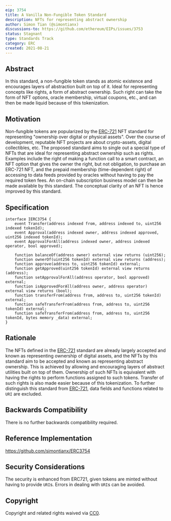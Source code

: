 ```yaml
---
eip: 3754
title: A Vanilla Non-Fungible Token Standard
description: NFTs for representing abstract ownership
author: Simon Tian (@simontianx)
discussions-to: https://github.com/ethereum/EIPs/issues/3753
status: Stagnant
type: Standards Track
category: ERC
created: 2021-08-21
---
```


## Abstract
In this standard, a non-fungible token stands as atomic existence and encourages
layers of abstraction built on top of it. Ideal for representing concepts like
rights, a form of abstract ownership. Such right can take the form of NFT options,
oracle membership, virtual coupons, etc., and can then be made liquid because of
this tokenization.

## Motivation
Non-fungible tokens are popularized by the [ERC-721](https://eips.fyi/721) NFT standard
for representing "ownership over digital or physical assets". Over the course of
development, reputable NFT projects are about crypto-assets, digital collectibles,
etc. The proposed standard aims to single out a special type of NFTs that are
ideal for representing abstract ownership such as rights. Examples include the
right of making a function call to a smart contract, an NFT option that gives
the owner the right, but not obligation, to purchase an ERC-721 NFT, and the prepaid
membership (time-dependent right) of accessing to data feeds provided by oracles
without having to pay the required token fees. An on-chain subscription business
model can then be made available by this standard. The conceptual clarity of an
NFT is hence improved by this standard.

## Specification
```
interface IERC3754 {
    event Transfer(address indexed from, address indexed to, uint256 indexed tokenId);
    event Approval(address indexed owner, address indexed approved, uint256 indexed tokenId);
    event ApprovalForAll(address indexed owner, address indexed operator, bool approved);

    function balanceOf(address owner) external view returns (uint256);
    function ownerOf(uint256 tokenId) external view returns (address);
    function approve(address to, uint256 tokenId) external;
    function getApproved(uint256 tokenId) external view returns (address);
    function setApprovalForAll(address operator, bool approved) external;
    function isApprovedForAll(address owner, address operator) external view returns (bool);
    function transferFrom(address from, address to, uint256 tokenId) external;
    function safeTransferFrom(address from, address to, uint256 tokenId) external;
    function safeTransferFrom(address from, address to, uint256 tokenId, bytes memory _data) external;
}
```

## Rationale
The NFTs defined in the [ERC-721](https://eips.fyi/721) standard are already largely
accepted and known as representing ownership of digital assets, and the NFTs by
this standard aim to be accepted and known as representing abstract ownership.
This is achieved by allowing and encouraging layers of abstract utilities built
on top of them. Ownership of such NFTs is equivalent with having the rights to
perform functions assigned to such tokens. Transfer of such rights is also made
easier because of this tokenization. To further distinguish this standard
from [ERC-721](https://eips.fyi/721), data fields and functions related to `URI` are
excluded.

## Backwards Compatibility
There is no further backwards compatibility required.

## Reference Implementation
https://github.com/simontianx/ERC3754

## Security Considerations
The security is enhanced from ERC721, given tokens are minted without having to
provide `URI`s. Errors in dealing with `URI`s can be avoided.

## Copyright
Copyright and related rights waived via [CC0](/LICENSE.md).
